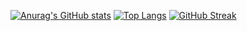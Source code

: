 [![Anurag's GitHub stats](https://github-readme-stats.vercel.app/api?username=lnngn&theme=graywhite)](https://github.com/anuraghazra/github-readme-stats)
[![Top Langs](https://github-readme-stats.vercel.app/api/top-langs/?username=lnngn&theme=graywhite&layout=compact&langs_count=8)](https://github.com/anuraghazra/github-readme-stats)
[![GitHub Streak](https://streak-stats.demolab.com/?user=lnngn)](https://git.io/streak-stats)
